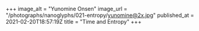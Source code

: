 +++
image_alt = "Yunomine Onsen"
image_url = "/photographs/nanoglyphs/021-entropy/yunomine@2x.jpg"
published_at = 2021-02-20T18:57:19Z
title = "Time and Entropy"
+++

